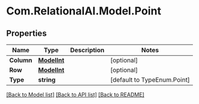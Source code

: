 
# Com.RelationalAI.Model.Point

## Properties

Name | Type | Description | Notes
------------ | ------------- | ------------- | -------------
**Column** | [**ModelInt**](ModelInt.md) |  | [optional] 
**Row** | [**ModelInt**](ModelInt.md) |  | [optional] 
**Type** | **string** |  | [default to TypeEnum.Point]

[[Back to Model list]](../README.md#documentation-for-models)
[[Back to API list]](../README.md#documentation-for-api-endpoints)
[[Back to README]](../README.md)

